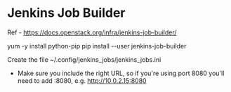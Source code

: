 # Jenkins Job Builder

Ref - https://docs.openstack.org/infra/jenkins-job-builder/

yum -y install python-pip
pip install --user jenkins-job-builder

Create the file ~/.config/jenkins_jobs/jenkins_jobs.ini
*  Make sure you include the right URL, so if you're using port 8080 you'll need to add :8080, e.g. http://10.0.2.15:8080

